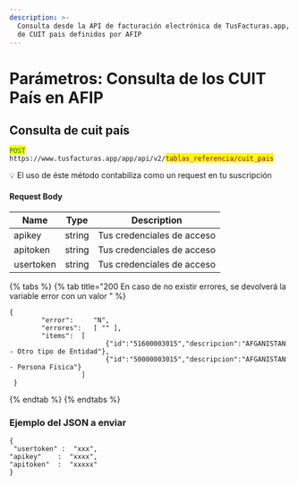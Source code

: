 ```yaml
---
description: >-
  Consulta desde la API de facturación electrónica de TusFacturas.app, la lista
  de CUIT pais definidos por AFIP
---
```


# Parámetros:  Consulta de los CUIT País en AFIP

## Consulta de cuit país

<mark style="color:green;">`POST`</mark> `https://www.tusfacturas.app/app/api/v2/`<mark style="color:purple;">`tablas_referencia/cuit_pais`</mark>

💡 El uso de éste método  contabiliza como un request en tu suscripción



#### Request Body

| Name      | Type   | Description                |
| --------- | ------ | -------------------------- |
| apikey    | string | Tus credenciales de acceso |
| apitoken  | string | Tus credenciales de acceso |
| usertoken | string | Tus credenciales de acceso |

{% tabs %}
{% tab title="200 En caso de no existir errores, se devolverá la variable error con un valor " %}
```
{
        "error":     "N",
        "errores":   [ "" ],
        "items":  [
                        {"id":"51600003015","descripcion":"AFGANISTAN - Otro tipo de Entidad"},
                        {"id":"50000003015","descripcion":"AFGANISTAN - Persona Fisica"}
                  ] 
 }
```
{% endtab %}
{% endtabs %}

### Ejemplo del JSON a enviar

```
{ 
 "usertoken" :  "xxx",
"apikey"    :  "xxxx",
"apitoken"  :  "xxxxx" 
}
```
